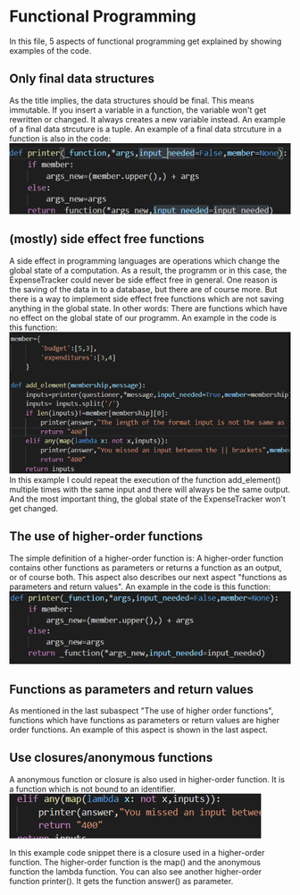 # Functional Programming

In this file, 5 aspects of functional programming get explained by showing examples of the code. 

## Only final data structures
As the title implies, the data structures should be final. This means immutable. If you insert a variable in a function, the variable won't get rewritten or changed. It always creates a
new variable instead. An example of a final data strcuture is a tuple. 
An example of a final data strcuture in a function is also in the code: 
![Final Data Structure in Code](/docs/Assets/FP_final_data_structure.png)

## (mostly) side effect free functions
A side effect in programming languages are operations which change the global state of a computation. As a result, the programm or in this case, the ExpenseTracker could never be side effect free in general. One reason is the saving of the data in to a database, but there are of course more. 
But there is a way to implement side effect free functions which are not saving anything in the global state. In other words: There are functions which have no effect on the global state of our programm.
An example in the code is this function:
![Side effect free function](/docs/Assets/FP_side_effect_free_functions.png)
In this example I could repeat the execution of the function add_element() multiple times with the same input and there will always be the same output. And the most important thing, the global state of the ExpenseTracker won't get changed. 

## The use of higher-order functions
The simple definition of a higher-order function is: A higher-order function contains other functions as parameters or returns a function as an output, or of course both. This aspect also describes our next aspect "functions as parameters and return values". 
An example in the code is this function:
![Higher Order Function](/docs/Assets/FP_higher_order_function.png) 

## Functions as parameters and return values
As mentioned in the last subaspect "The use of higher order functions", functions which have functions as parameters or return values are higher order functions. An example of this aspect is shown in the last aspect.

## Use closures/anonymous functions
A anonymous function or closure is also used in higher-order function. It is a function which is not bound to an identifier. 
![Closure/anonymous Function](/docs/Assets/FP_closure.png)

In this example code snippet there is a closure used in a higher-order function. The higher-order function is the map() and the anonymous function the lambda function. You can also see another higher-order function printer(). It gets the function answer() as parameter.                   
